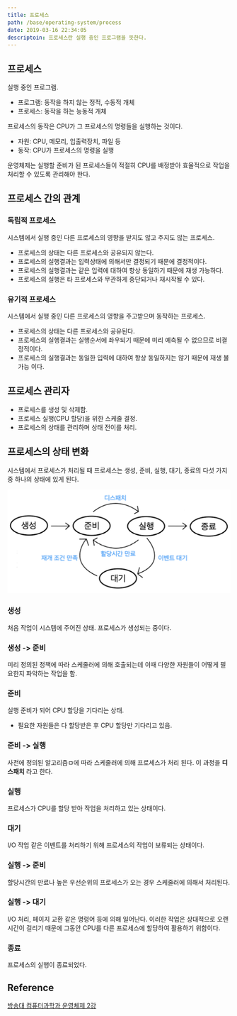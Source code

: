 ```yaml
---
title: 프로세스
path: /base/operating-system/process
date: 2019-03-16 22:34:05
descriptoin: 프로세스란 실행 중인 프로그램을 뜻한다.
---
```


## 프로세스

실행 중인 프로그램.

- 프로그램: 동작을 하지 않는 정적, 수동적 개체
- 프로세스: 동작을 하는 능동적 개체

프로세스의 동작은 CPU가 그 프로세스의 명령들을 실행하는 것이다.

- 자원: CPU, 메모리, 입출력장치, 파일 등
- 동작: CPU가 프로세스의 명령을 실행

운영체제는 실행할 준비가 된 프로세스들이 적절히 CPU를 배정받아 효율적으로 작업을 처리할 수 있도록 관리해야 한다.

## 프로세스 간의 관계

### 독립적 프로세스

시스템에서 실행 중인 다른 프로세스의 영향을 받지도 않고 주지도 않는 프로세스.

- 프로세스의 상태는 다른 프로세스와 공유되지 않는다.
- 프로세스의 실행결과는 입력상태에 의해서만 결정되기 때문에 결정적이다.
- 프로세스의 실행결과는 같은 입력에 대하여 항상 동일하기 때문에 재생 가능하다.
- 프로세스의 실행은 타 프로세스와 무관하게 중단되거나 재시작될 수 있다.

### 유기적 프로세스

시스템에서 실행 중인 다른 프로세스의 영향을 주고받으며 동작하는 프로세스.

- 프로세스의 상태는 다른 프로세스와 공유된다.
- 프로세스의 실행결과는 실행순서에 좌우되기 때문에 미리 예측될 수 없으므로 비결정적이다.
- 프로세스의 실행결과는 동일한 입력에 대하여 항상 동일하지는 않기 때문에 재생 불가능 이다.

## 프로세스 관리자

- 프로세스를 생성 및 삭제함.
- 프로세스 실행(CPU 할당)을 위한 스케줄 결정.
- 프로세스의 상태를 관리하며 상태 전이를 처리.

## 프로세스의 상태 변화

시스템에서 프로세스가 처리될 때 프로세스는 생성, 준비, 실행, 대기, 종료의 다섯 가지 중 하나의 상태에 있게 된다.

![프로세스의 상태 변화](../images/base/operating-systems-process-1.png)

### 생성

처음 작업이 시스템에 주어진 상태. 프로세스가 생성되는 중이다.

### 생성 -> 준비

미리 정의된 정책에 따라 스케줄러에 의해 호출되는데 이때 다양한 자원들이 어떻게 필요한지 파악하는 작업을 함.

### 준비

실행 준비가 되어 CPU 할당을 기다리는 상태.

- 필요한 자원들은 다 할당받은 후 CPU 할당만 기다리고 있음.

### 준비 -> 실행

사전에 정의된 알고리즘ㅁ에 따라 스케줄러에 의해 프로세스가 처리 된다. 이 과정을 **디스패치** 라고 한다.

### 실행

프로세스가 CPU를 할당 받아 작업을 처리하고 있는 상태이다.

### 대기

I/O 작업 같은 이벤트를 처리하기 위해 프로세스의 작업이 보류되는 상태이다.

### 실행 -> 준비

할당시간의 만료나 높은 우선순위의 프로세스가 오는 경우 스케줄러에 의해서 처리된다.

### 실행 -> 대기

I/O 처리, 페이지 교환 같은 명령어 등에 의해 일어난다. 이러한 작업은 상대적으로 오랜 시간이 걸리기 때문에 그동안 CPU를 다른 프로세스에 할당하여 활용하기 위함이다.

### 종료

프로세스의 실행이 종료되었다.

## Reference

[방송대 컴퓨터과학과 운영체제 2강](http://press.knou.ac.kr/goods/textBookView.do?condCmdtCode=9788920017322&condLscValue=001&condYr=&condSmst=)
